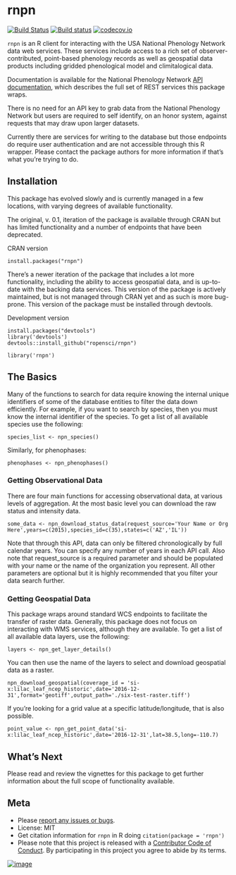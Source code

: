 rnpn
====

[![Build
Status](https://api.travis-ci.org/ropensci/rnpn.png)](https://travis-ci.org/ropensci/rnpn)
[![Build
status](https://ci.appveyor.com/api/projects/status/es65utr5jmfmcsrg/branch/master)](https://ci.appveyor.com/project/sckott/rnpn/branch/master)
[![codecov.io](https://codecov.io/github/ropensci/rnpn/coverage.svg?branch=master)](https://codecov.io/github/ropensci/rnpn?branch=master)

`rnpn` is an R client for interacting with the USA National Phenology
Network data web services. These services include access to a rich set
of observer-contributed, point-based phenology records as well as
geospatial data products including gridded phenological model and
climitalogical data.

Documentation is available for the National Phenology Network [API
documentation](https://docs.google.com/document/d/1yNjupricKOAXn6tY1sI7-EwkcfwdGUZ7lxYv7fcPjO8/edit?hl=en_US),
which describes the full set of REST services this package wraps.

There is no need for an API key to grab data from the National Phenology
Network but users are required to self identify, on an honor system,
against requests that may draw upon larger datasets.

Currently there are services for writing to the database but those
endpoints do require user authentication and are not accessible through
this R wrapper. Please contact the package authors for more information
if that’s what you’re trying to do.

Installation
------------

This package has evolved slowly and is currently managed in a few
locations, with varying degrees of available functionality.

The original, v. 0.1, iteration of the package is available through CRAN
but has limited functionality and a number of endpoints that have been
deprecated.

CRAN version

    install.packages("rnpn")

There’s a newer iteration of the package that includes a lot more
functionality, including the ability to access geospatial data, and is
up-to-date with the backing data services. This version of the package
is actively maintained, but is not managed through CRAN yet and as such
is more bug-prone. This version of the package must be installed through
devtools.

Development version

    install.packages("devtools")
    library('devtools')
    devtools::install_github("ropensci/rnpn")

    library('rnpn')

The Basics
----------

Many of the functions to search for data require knowing the internal
unique identifiers of some of the database entities to filter the data
down efficiently. For example, if you want to search by species, then
you must know the internal identifier of the species. To get a list of
all available species use the following:

    species_list <- npn_species()

Similarly, for phenophases:

    phenophases <- npn_phenophases()

### Getting Observational Data

There are four main functions for accessing observational data, at
various levels of aggregation. At the most basic level you can download
the raw status and intensity data.

    some_data <- npn_download_status_data(request_source='Your Name or Org Here',years=c(2015),species_id=c(35),states=c('AZ','IL'))

Note that through this API, data can only be filtered chronologically by
full calendar years. You can specify any number of years in each API
call. Also note that request\_source is a required parameter and should
be populated with your name or the name of the organization you
represent. All other parameters are optional but it is highly
recommended that you filter your data search further.

### Getting Geospatial Data

This package wraps around standard WCS endpoints to facilitate the
transfer of raster data. Generally, this package does not focus on
interacting with WMS services, although they are available. To get a
list of all available data layers, use the following:

    layers <- npn_get_layer_details()

You can then use the name of the layers to select and download
geospatial data as a raster.

    npn_download_geospatial(coverage_id = 'si-x:lilac_leaf_ncep_historic',date='2016-12-31',format='geotiff',output_path='./six-test-raster.tiff')

If you’re looking for a grid value at a specific latitude/longitude,
that is also possible.

    point_value <- npn_get_point_data('si-x:lilac_leaf_ncep_historic',date='2016-12-31',lat=38.5,long=-110.7)

What’s Next
-----------

Please read and review the vignettes for this package to get further
information about the full scope of functionality available.

Meta
----

-   Please [report any issues or
    bugs](https://github.com/ropensci/rnpn/issues).
-   License: MIT
-   Get citation information for `rnpn` in R doing
    `citation(package = 'rnpn')`
-   Please note that this project is released with a [Contributor Code
    of Conduct](CONDUCT.md). By participating in this project you agree
    to abide by its terms.

[![image](http://ropensci.org/public_images/github_footer.png)](http://ropensci.org)
